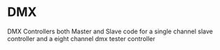 # DMX
DMX Controllers both Master and Slave code for a single channel slave controller and a eight channel dmx tester controller
